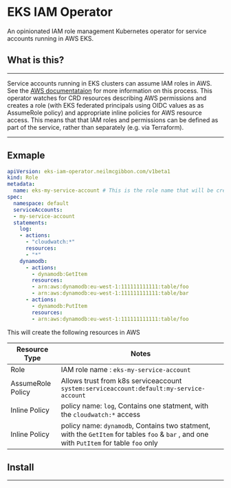 # EKS IAM Operator

An opinionated IAM role management Kubernetes operator for service accounts running in AWS EKS.

## What is this?
---
Service accounts running in EKS clusters can assume IAM roles in AWS. See the [AWS documentataion](https://docs.aws.amazon.com/eks/latest/userguide/iam-roles-for-service-accounts.html) for more information on this process. This operator watches for CRD resources describing AWS permissions and creates a role (with EKS federated principals using OIDC values as as AssumeRole policy) and appropriate inline policies for AWS resource access. This means that that IAM roles and permissions can be defined as part of the service, rather than separately (e.g. via Terraform).

--- 
## Exmaple

```yaml
apiVersion: eks-iam-operator.neilmcgibbon.com/v1beta1
kind: Role
metadata:
  name: eks-my-service-account # This is the role name that will be created in AWS
spec:
  namespace: default
  serviceAccounts: 
  - my-service-account
  statements: 
    log:
    - actions:
      - "cloudwatch:*"
      resources: 
      - "*"
    dynamodb:
      - actions: 
        - dynamodb:GetItem
        resources:
        - arn:aws:dynamodb:eu-west-1:111111111111:table/foo
        - arn:aws:dynamodb:eu-west-1:111111111111:table/bar
      - actions: 
        - dynamodb:PutItem
        resources:
        - arn:aws:dynamodb:eu-west-1:111111111111:table/foo
```

This will create the following resources in AWS

| Resource Type | Notes |
|-|-|
| Role | IAM role name : `eks-my-service-account` |
| AssumeRole Policy | Allows trust from k8s serviceaccount `system:serviceaccount:default:my-service-account` |
| Inline Policy | policy name: `log`, Contains one statment, with the `cloudwatch:*` access | 
| Inline Policy | policy name: `dynamodb`, Contains two statment, with the `GetItem` for tables `foo` & `bar` , and one with `PutItem` for table `foo` only | 

## Install
---

